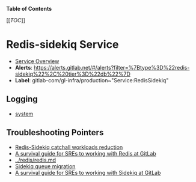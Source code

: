 <!-- MARKER: do not edit this section directly. Edit services/service-catalog.yml then run scripts/generate-docs -->

**Table of Contents**

[[_TOC_]]

# Redis-sidekiq Service

* [Service Overview](https://dashboards.gitlab.net/d/redis-sidekiq-main/redis-sidekiq-overview)
* **Alerts**: <https://alerts.gitlab.net/#/alerts?filter=%7Btype%3D%22redis-sidekiq%22%2C%20tier%3D%22db%22%7D>
* **Label**: gitlab-com/gl-infra/production~"Service:RedisSidekiq"

## Logging

* [system](https://log.gprd.gitlab.net/goto/80a1ff609f91b0fb2b770a3a70784be0)

## Troubleshooting Pointers

* [Redis-Sidekiq catchall workloads reduction](../redis/redis-sidekiq-catchall-workloads-reduction.md)
* [A survival guide for SREs to working with Redis at GitLab](../redis/redis-survival-guide-for-sres.md)
* [../redis/redis.md](../redis/redis.md)
* [Sidekiq queue migration](../sidekiq/queue-migration.md)
* [A survival guide for SREs to working with Sidekiq at GitLab](../sidekiq/sidekiq-survival-guide-for-sres.md)
<!-- END_MARKER -->

<!-- ## Summary -->

<!-- ## Architecture -->

<!-- ## Performance -->

<!-- ## Scalability -->

<!-- ## Availability -->

<!-- ## Durability -->

<!-- ## Security/Compliance -->

<!-- ## Monitoring/Alerting -->

<!-- ## Links to further Documentation -->
